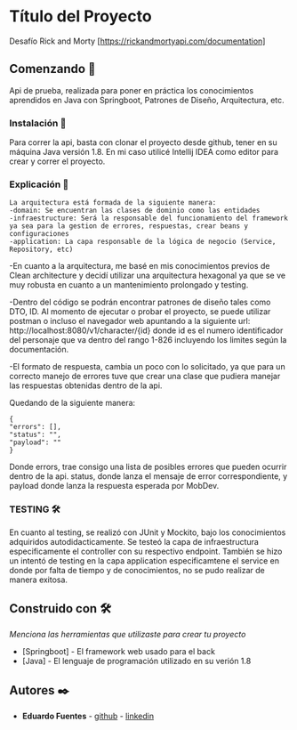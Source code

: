 # Título del Proyecto

Desafío Rick and Morty [https://rickandmortyapi.com/documentation]

## Comenzando 🚀

Api de prueba, realizada para poner en práctica los conocimientos aprendidos en Java
con Springboot, Patrones de Diseño, Arquitectura, etc.


### Instalación 🔧

Para correr la api, basta con clonar el proyecto desde github, tener en su máquina
Java versión 1.8. En mi caso utilicé Intellij IDEA como editor para crear y correr el proyecto.

### Explicación 🔧

    La arquitectura está formada de la siguiente manera:
    -domain: Se encuentran las clases de dominio como las entidades
    -infraestructure: Será la responsable del funcionamiento del framework
    ya sea para la gestion de errores, respuestas, crear beans y configuraciones
    -application: La capa responsable de la lógica de negocio (Service, Repository, etc)

-En cuanto a la arquitectura, me basé en mis conocimientos previos de Clean architecture y decidí 
utilizar una arquitectura hexagonal ya que se ve muy robusta en cuanto a un mantenimiento prolongado y testing.

-Dentro del código se podrán encontrar patrones de diseño tales como DTO, ID.
Al momento de ejecutar o probar el proyecto, se puede utilizar postman o incluso el navegador web
apuntando a la siguiente url: http://localhost:8080/v1/character/{id} donde id es el numero identificador
del personaje que va dentro del rango 1-826 incluyendo los limites según la documentación.

-El formato de respuesta, cambia un poco con lo solicitado, ya que para un correcto manejo de errores
tuve que crear una clase que pudiera manejar las respuestas obtenidas dentro de la api.

Quedando de la siguiente manera:
    
    {
    "errors": [],
    "status": "",
    "payload": ""
    }

Donde errors, trae consigo una lista de posibles errores que pueden ocurrir dentro de la api.
status, donde lanza el mensaje de error correspondiente,
y payload donde lanza la respuesta esperada por MobDev.


### TESTING 🛠️

En cuanto al testing, se realizó con JUnit y Mockito, bajo los conocimientos adquiridos autodidacticamente.
Se testeó la capa de infraestructura especificamente el controller con su respectivo endpoint. 
También se hizo un intentó de testing en la capa application especificamtene el service
en donde por falta de tiempo y de conocimientos, no se pudo realizar de manera exitosa.

## Construido con 🛠️

_Menciona las herramientas que utilizaste para crear tu proyecto_

* [Springboot] - El framework web usado para el back
* [Java] - El lenguaje de programación utilizado en su verión 1.8


## Autores ✒️

* **Eduardo Fuentes**  - [github](https://github.com/eduardo732) - [linkedin](https://www.linkedin.com/in/eduardofuentesreyes/)
